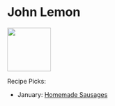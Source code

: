 # John Lemon

<img src="http://api.adorable.io/avatars/100/zestmaster%40flavor.magazine" height="100" width="100" /> 

Recipe Picks:

- January: [Homemade Sausages](../recipe/jan/homemade-sausages.md)
